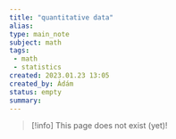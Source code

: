 ```yaml
---
title: "quantitative data"
alias: 
type: main_note
subject: math
tags:
 - math
 - statistics
created: 2023.01.23 13:05
created_by: Ádám
status: empty
summary: 
---
```

> [!info] This page does not exist (yet)!